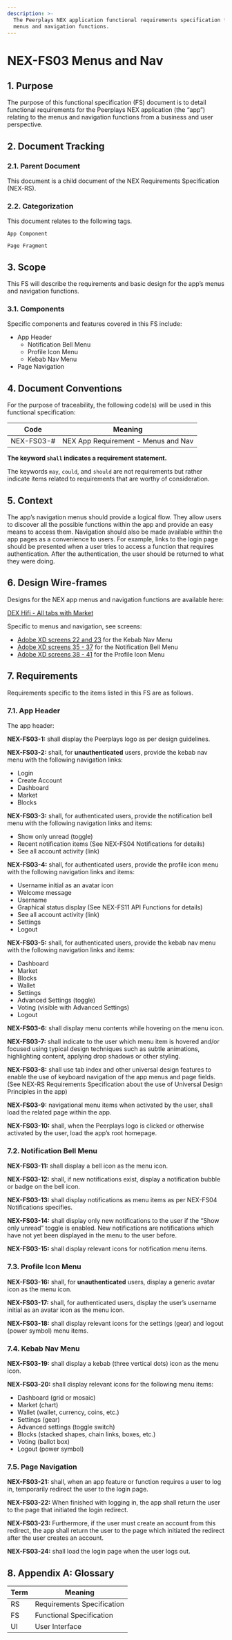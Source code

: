 ```yaml
---
description: >-
  The Peerplays NEX application functional requirements specification for the
  menus and navigation functions.
---
```


# NEX-FS03 Menus and Nav

## 1. Purpose

The purpose of this functional specification (FS) document is to detail functional requirements for the Peerplays NEX application (the “app”) relating to the menus and navigation functions from a business and user perspective.

## 2. Document Tracking

### 2.1. Parent Document

This document is a child document of the NEX Requirements Specification (NEX-RS).

### 2.2. Categorization

This document relates to the following tags.

`App Component`

`Page Fragment`

## 3. Scope

This FS will describe the requirements and basic design for the app’s menus and navigation functions.

### 3.1. Components

Specific components and features covered in this FS include:

* App Header
  * Notification Bell Menu
  * Profile Icon Menu
  * Kebab Nav Menu
* Page Navigation

## 4. Document Conventions

For the purpose of traceability, the following code(s) will be used in this functional specification:

| Code       | Meaning                             |
| ---------- | ----------------------------------- |
| NEX-FS03-# | NEX App Requirement - Menus and Nav |

**The keyword `shall` indicates a requirement statement.**

The keywords `may`, `could`, and `should` are not requirements but rather indicate items related to requirements that are worthy of consideration.

## 5. Context

The app’s navigation menus should provide a logical flow. They allow users to discover all the possible functions within the app and provide an easy means to access them. Navigation should also be made available within the app pages as a convenience to users. For example, links to the login page should be presented when a user tries to access a function that requires authentication. After the authentication, the user should be returned to what they were doing.

## 6. Design Wire-frames

Designs for the NEX app menus and navigation functions are available here:

[DEX Hifi - All tabs with Market](https://xd.adobe.com/view/84e727ac-fe5c-4c6b-9dd2-d668cec13fc9-d1b4/)

Specific to menus and navigation, see screens:

* [Adobe XD screens 22 and 23](https://xd.adobe.com/view/84e727ac-fe5c-4c6b-9dd2-d668cec13fc9-d1b4/screen/3ac822eb-9643-482b-992e-a8cbf536b6ad/) for the Kebab Nav Menu
* [Adobe XD screens 35 - 37](https://xd.adobe.com/view/84e727ac-fe5c-4c6b-9dd2-d668cec13fc9-d1b4/screen/ce60547b-e938-47ff-bab2-9133309c6e3c/) for the Notification Bell Menu
* [Adobe XD screens 38 - 41](https://xd.adobe.com/view/84e727ac-fe5c-4c6b-9dd2-d668cec13fc9-d1b4/screen/5c27dd9e-9b7c-4437-b73c-34a9844c93a2/) for the Profile Icon Menu

## 7. Requirements

Requirements specific to the items listed in this FS are as follows.

### 7.1. App Header

The app header:

**NEX-FS03-1:** shall display the Peerplays logo as per design guidelines.

**NEX-FS03-2:** shall, for **unauthenticated** users, provide the kebab nav menu with the following navigation links:

* Login
* Create Account
* Dashboard
* Market
* Blocks

**NEX-FS03-3:** shall, for authenticated users, provide the notification bell menu with the following navigation links and items:

* Show only unread (toggle)
* Recent notification items (See NEX-FS04 Notifications for details)
* See all account activity (link)

**NEX-FS03-4:** shall, for authenticated users, provide the profile icon menu with the following navigation links and items:

* Username initial as an avatar icon
* Welcome message
* Username
* Graphical status display (See NEX-FS11 API Functions for details)
* See all account activity (link)
* Settings
* Logout

**NEX-FS03-5:** shall, for authenticated users, provide the kebab nav menu with the following navigation links and items:

* Dashboard
* Market
* Blocks
* Wallet
* Settings
* Advanced Settings (toggle)
* Voting (visible with Advanced Settings)
* Logout

**NEX-FS03-6:** shall display menu contents while hovering on the menu icon.

**NEX-FS03-7:** shall indicate to the user which menu item is hovered and/or focused using typical design techniques such as subtle animations, highlighting content, applying drop shadows or other styling.

**NEX-FS03-8:** shall use tab index and other universal design features to enable the use of keyboard navigation of the app menus and page fields. (See NEX-RS Requirements Specification about the use of Universal Design Principles in the app)

**NEX-FS03-9:** navigational menu items when activated by the user, shall load the related page within the app.

**NEX-FS03-10:** shall, when the Peerplays logo is clicked or otherwise activated by the user, load the app’s root homepage.

### 7.2. Notification Bell Menu

**NEX-FS03-11:** shall display a bell icon as the menu icon.

**NEX-FS03-12:** shall, if new notifications exist, display a notification bubble or badge on the bell icon.

**NEX-FS03-13:** shall display notifications as menu items as per NEX-FS04 Notifications specifies.

**NEX-FS03-14:** shall display only new notifications to the user if the “Show only unread” toggle is enabled. New notifications are notifications which have not yet been displayed in the menu to the user before.

**NEX-FS03-15:** shall display relevant icons for notification menu items.

### 7.3. Profile Icon Menu

**NEX-FS03-16:** shall, for **unauthenticated** users, display a generic avatar icon as the menu icon.

**NEX-FS03-17:** shall, for authenticated users, display the user’s username initial as an avatar icon as the menu icon.

**NEX-FS03-18:** shall display relevant icons for the settings (gear) and logout (power symbol) menu items.

### 7.4. Kebab Nav Menu

**NEX-FS03-19:** shall display a kebab (three vertical dots) icon as the menu icon.

**NEX-FS03-20:** shall display relevant icons for the following menu items:

* Dashboard (grid or mosaic)
* Market (chart)
* Wallet (wallet, currency, coins, etc.)
* Settings (gear)
* Advanced settings (toggle switch)
* Blocks (stacked shapes, chain links, boxes, etc.)
* Voting (ballot box)
* Logout (power symbol)

### 7.5. Page Navigation

**NEX-FS03-21:** shall, when an app feature or function requires a user to log in, temporarily redirect the user to the login page.

**NEX-FS03-22:** When finished with logging in, the app shall return the user to the page that initiated the login redirect.

**NEX-FS03-23:** Furthermore, if the user must create an account from this redirect, the app shall return the user to the page which initiated the redirect after the user creates an account.

**NEX-FS03-24:** shall load the login page when the user logs out.

## 8. Appendix A: Glossary

| Term | Meaning                    |
| ---- | -------------------------- |
| RS   | Requirements Specification |
| FS   | Functional Specification   |
| UI   | User Interface             |
